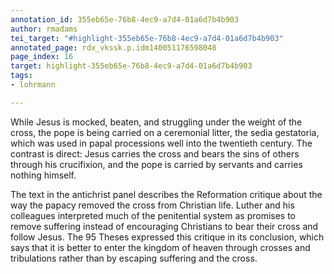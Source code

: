 ```yaml
---
annotation_id: 355eb65e-76b8-4ec9-a7d4-01a6d7b4b903
author: rmadams
tei_target: "#highlight-355eb65e-76b8-4ec9-a7d4-01a6d7b4b903"
annotated_page: rdx_vkssk.p.idm140051176598048
page_index: 16
target: highlight-355eb65e-76b8-4ec9-a7d4-01a6d7b4b903
tags:
- lohrmann

---
```

While Jesus is mocked, beaten, and struggling under the weight of the cross, the pope is being carried on a ceremonial litter, the sedia gestatoria, which was used in papal processions well into the twentieth century. The contrast is direct: Jesus carries the cross and bears the sins of others through his crucifixion, and the pope is carried by servants and carries nothing himself.  

The text in the antichrist panel describes the Reformation critique about the way the papacy removed the cross from Christian life. Luther and his colleagues interpreted much of the penitential system as promises to remove suffering instead of encouraging Christians to bear their cross and follow Jesus. The 95 Theses expressed this critique in its conclusion, which says that it is better to enter the kingdom of heaven through crosses and tribulations rather than by escaping suffering and the cross.